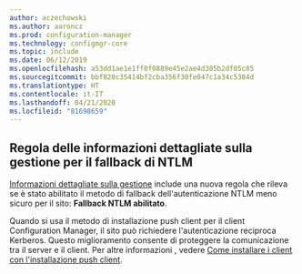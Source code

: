 ```yaml
---
author: aczechowski
ms.author: aaroncz
ms.prod: configuration-manager
ms.technology: configmgr-core
ms.topic: include
ms.date: 06/12/2019
ms.openlocfilehash: a53dd1ae1e1ff0f0889e45e2ae4d385b2df05c85
ms.sourcegitcommit: bbf820c35414bf2cba356f30fe047c1a34c5384d
ms.translationtype: HT
ms.contentlocale: it-IT
ms.lasthandoff: 04/21/2020
ms.locfileid: "81698659"
---
```

## <a name="management-insights-rule-for-ntlm-fallback"></a><a name="bkmk_ntlm"></a> Regola delle informazioni dettagliate sulla gestione per il fallback di NTLM

<!--4572953-->

[Informazioni dettagliate sulla gestione](../../../../servers/manage/management-insights.md) include una nuova regola che rileva se è stato abilitato il metodo di fallback dell'autenticazione NTLM meno sicuro per il sito: **Fallback NTLM abilitato**.

Quando si usa il metodo di installazione push client per il client Configuration Manager, il sito può richiedere l'autenticazione reciproca Kerberos. Questo miglioramento consente di proteggere la comunicazione tra il server e il client. Per altre informazioni , vedere [Come installare i client con l'installazione push client](../../../../clients/deploy/deploy-clients-to-windows-computers.md#BKMK_ClientPush).
